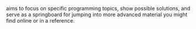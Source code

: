 aims to focus on specific programming topics, show possible solutions, and serve as a
springboard for jumping into more advanced material you might find online or in a
reference.